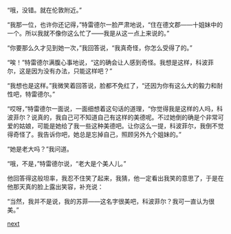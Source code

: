 
“哦，没错。就在伦敦附近。”

“我那一位，也许你还记得，”特雷德尔一脸严肃地说，“住在德文郡——十姐妹中的一个。所以我就不像你这么忙了——我是从这一点上来说的。”

“你要那么久才见到她一次，”我回答说，“我真奇怪，你怎么受得了的。”

“唉！”特雷德尔满腹心事地说，“这的确会让人感到奇怪。我想是这样，科波菲尔，这是因为没有办法，只能这样吧？”

“我想也是这样。”我微笑着回答说，脸都不免红了，“还因为你有这么大的毅力和耐性吧，特雷德尔。”

“哎呀，”特雷德尔一面说，一面细想着这句话的道理，“你觉得我是这样的人吗，科波菲尔？说真的，我自己可不知道自己有这样的美德呢。不过她倒的确是个非常可爱的姑娘，可能是她给了我一些这种美德吧。让你这么一提，科波菲尔，我倒不觉得奇怪了。我告诉你吧，她总是忘掉自己，照顾另外九个姐妹的。”

“她是老大吗？”我问道。

“哦，不是，”特雷德尔说，“老大是个美人儿。”

他回答得这般坦率，我忍不住笑了起来，我猜，他一定看出我笑的意思了，于是在他那天真的脸上露出笑容，补充说：

“当然，我并不是说，我的苏菲——这名字很美吧，科波菲尔？我可一直认为很美。”

[next](page436)